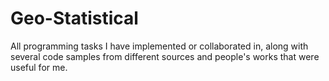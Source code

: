 # Geo-Statistical
All programming tasks I have implemented or collaborated in, along with several code samples from different sources and people's works that were useful for me.
